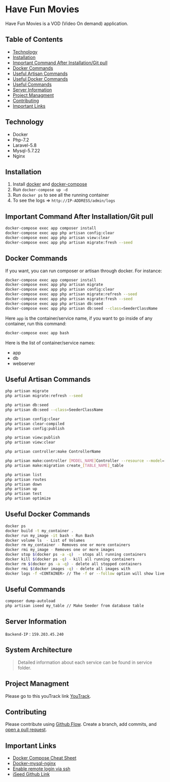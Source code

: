 # Have Fun Movies

Have Fun Movies is a VOD (Video On demand) application.

## Table of Contents

- [Technology](#technology)
- [Installation](#installation)
- [Important Command After Installation/Git pull](#important-command-after-installation/git-pull)
- [Docker Commands](#docker-commands)
- [Useful Artisan Commands](#useful-artisan-commands)
- [Useful Docker Commands](#useful-docker-commands)
- [Useful Commands](#useful-commands)
- [Server Information](#server-information)
- [Project Managment](#project-managment)
- [Contributing](#contributing)
- [Important Links](#important-links)

## Technology

- Docker
- Php-7.2
- Laravel-5.8
- Mysql-5.7.22
- Nginx

## Installation

1. Install [docker](https://docs.docker.com/engine/installation/) and [docker-compose](https://docs.docker.com/compose/install/)
2. Run `docker-compose up -d`
3. Run `docker ps` to see all the running container
4. To see the logs => `http://IP-ADDRESS/admin/logs`

## Important Command After Installation/Git pull

```bash
docker-compose exec app composer install
docker-compose exec app php artisan config:clear
docker-compose exec app php artisan view:clear
docker-compose exec app php artisan migrate:fresh --seed

```

## Docker Commands

If you want, you can run composer or artisan through docker. For instance:
```bash
docker-compose exec app composer install
docker-compose exec app php artisan migrate
docker-compose exec app php artisan config:clear
docker-compose exec app php artisan migrate:refresh --seed
docker-compose exec app php artisan migrate:fresh --seed
docker-compose exec app php artisan db:seed
docker-compose exec app php artisan db:seed --class=SeederClassName
```
Here `app` is the container/service name, if you want to go inside of any container, run this command:
```bash
docker-compose exec app bash
```
 Here is the list of container/service names:
 
 - app
 - db
 - webserver
 
## Useful Artisan Commands
```bash
php artisan migrate
php artisan migrate:refresh --seed

php artisan db:seed
php artisan db:seed --class=SeederClassName

php artisan config:clear
php artisan clear-compiled 
php artisan config:publish

php artisan view:publish
php artisan view:clear

php artisan controller:make ControllerName

php artisan make:controller [MODEL_NAME]Controller --resource --model=[MODEL_NAME]
php artisan make:migration create_[TABLE_NAME]_table

php artisan list
php artisan routes
php artisan down
php artisan up 
php artisan test
php artisan optimize
```

## Useful Docker Commands
```bash
docker ps 
docker build -t my_container .
docker run my_image -it bash - Run Bash
docker volume ls  - List of Volumes
docker rm my_container - Removes one or more containers
docker rmi my_image - Removes one or more images
docker stop $(docker ps -a -q)  - stops all running containers
docker kill $(docker ps -q) - kill all running containers
docker rm $(docker ps -a -q) - delete all stopped containers
docker rmi $(docker images -q) - delete all images with 
docker logs -f <CONTAINER> // The -f or --follow option will show live log output
```
## Useful Commands
```bash
composer dump-autoload
php artisan iseed my_table // Make Seeder from database table
```


## Server Information

`Backend-IP` : `159.203.45.240`

## System Architecture

> Detailed information about each service can be found in service folder.

## Project Managment

Please go to this youTrack link [YouTrack](https://wolverinesolutions.myjetbrains.com).

## Contributing

Please contribute using [Github Flow](https://guides.github.com/introduction/flow/). Create a branch, add commits, and [open a pull request](https://github.com/hitman3r44/haveFunMovies-Backend/compare).

## Important Links

 - [Docker Compose Cheat Sheet](https://gist.github.com/buonzz/054304b3145323c34ed05cb65f1b174f)
 - [Docker-mysql-nginx](https://www.digitalocean.com/community/tutorials/how-to-set-up-laravel-nginx-and-mysql-with-docker-compose)
 - [Enable remote login via ssh](https://www.digitalocean.com/community/tutorials/how-to-use-ssh-to-connect-to-a-remote-server-in-ubuntu)
  - [iSeed Github Link](https://github.com/orangehill/iseed)
